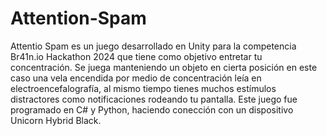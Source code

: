 # Attention-Spam

Attentio Spam es un juego desarrollado en Unity para la competencia Br41n.io Hackathon 2024 que tiene como objetivo entretar tu concentración.
Se juega manteniendo un objeto en cierta posición en este caso una vela encendida por medio de concentración leía en electroencefalografía, al mismo tiempo tienes muchos estímulos distractores como notificaciones rodeando tu pantalla.
Este juego fue programado en C# y Python, haciendo conección con un dispositivo Unicorn Hybrid Black.
